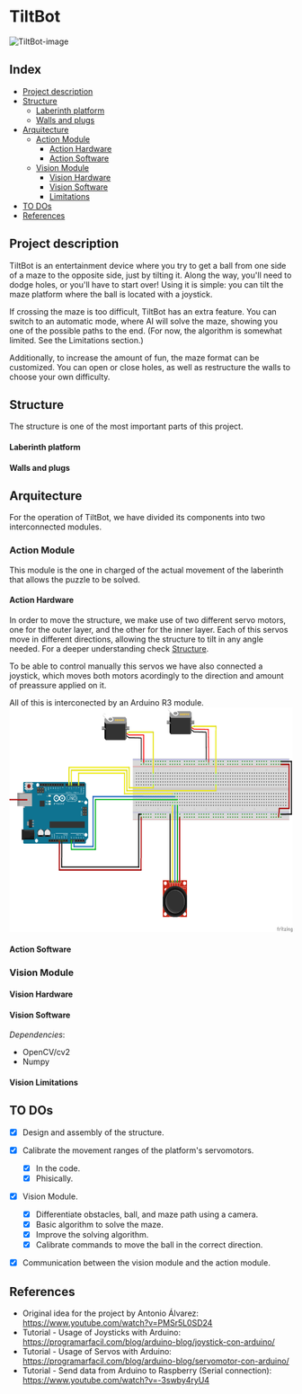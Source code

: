 # TiltBot
![TiltBot-image](Images/TiltBot.jpg)


## Index
- [Project description](#Project-description)
- [Structure](#Structure)
  - [Laberinth platform](#Laberinth-platform)
  - [Walls and plugs](#Walls-and-plugs)
- [Arquitecture](#Arquitecture)
  - [Action Module](#Action-Module)
    - [Action Hardware](#Action-Hardware)
    - [Action Software](#Action-Software)
  - [Vision Module](#Vision-Module)
    - [Vision Hardware](#Vision-Hardware)
    - [Vision Software](#Vision-Software)
    - [Limitations](#Vision-Limitations)
- [TO DOs](#TO-DOs)
- [References](#References)


## Project description
TiltBot is an entertainment device where you try to get a ball from one side of a maze to the opposite side, just by tilting it. Along the way, you'll need to dodge holes, or you'll have to start over!
Using it is simple: you can tilt the maze platform where the ball is located with a joystick.

If crossing the maze is too difficult, TiltBot has an extra feature. You can switch to an automatic mode, where AI will solve the maze, showing you one of the possible paths to the end. (For now, the algorithm is somewhat limited. See the Limitations section.)

Additionally, to increase the amount of fun, the maze format can be customized. You can open or close holes, as well as restructure the walls to choose your own difficulty.

## Structure
The structure is one of the most important parts of this project.

#### Laberinth platform

#### Walls and plugs

####  


## Arquitecture
For the operation of TiltBot, we have divided its components into two interconnected modules.

### Action Module
This module is the one in charged of the actual movement of the laberinth that allows the puzzle to be solved.

#### Action Hardware
In order to move the structure, we make use of two different servo motors, one for the outer layer, and the other for the inner layer. Each of this servos move in different directions, allowing the structure to tilt in any angle needed. For a deeper understanding check [Structure](#Structure).

To be able to control manually this servos we have also connected a joystick, which moves both motors acordingly to the direction and amount of preassure applied on it.

All of this is interconected by an Arduino R3 module.
<img src="Action Module/Action Module circuit v1.png" alt="Action-module-HW-components" width="600" height="400">


#### Action Software


### Vision Module
#### Vision Hardware


#### Vision Software
*Dependencies*:
- OpenCV/cv2
- Numpy

#### Vision Limitations


## TO DOs
- [x] Design and assembly of the structure.
- [x] Calibrate the movement ranges of the platform's servomotors.
  - [x] In the code.
  - [x] Phisically.
- [x] Vision Module.
  - [x] Differentiate obstacles, ball, and maze path using a camera.
  - [x] Basic algorithm to solve the maze.
  - [x] Improve the solving algorithm.
  - [x] Calibrate commands to move the ball in the correct direction.
- [x] Communication between the vision module and the action module.


## References
- Original idea for the project by Antonio Álvarez: https://www.youtube.com/watch?v=PMSr5L0SD24
- Tutorial - Usage of Joysticks with Arduino: https://programarfacil.com/blog/arduino-blog/joystick-con-arduino/
- Tutorial - Usage of Servos with Arduino: https://programarfacil.com/blog/arduino-blog/servomotor-con-arduino/
- Tutorial - Send data from Arduino to Raspberry (Serial connection): https://www.youtube.com/watch?v=-3swby4ryU4
